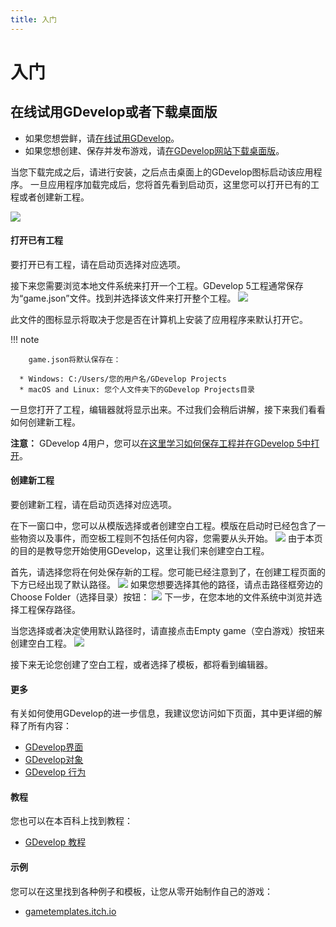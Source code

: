 ```yaml
---
title: 入门
---
```

# 入门

## 在线试用GDevelop或者下载桌面版

* 如果您想尝鲜，请[在线试用GDevelop](https://4ian.github.io/GD)。
* 如果您想创建、保存并发布游戏，请[在GDevelop网站下载桌面版](http://compilgames.net)。

当您下载完成之后，请进行安装，之后点击桌面上的GDevelop图标启动该应用程序。
一旦应用程序加载完成后，您将首先看到启动页，这里您可以打开已有的工程或者创建新工程。

![](/gdevelop5/start_page.png)

####  打开已有工程

要打开已有工程，请在启动页选择对应选项。

接下来您需要浏览本地文件系统来打开一个工程。GDevelop 5工程通常保存为“game.json”文件。找到并选择该文件来打开整个工程。
![](/gdevelop5/project-file.png)

此文件的图标显示将取决于您是否在计算机上安装了应用程序来默认打开它。

!!! note

        game.json将默认保存在：

      * Windows: C:/Users/您的用户名/GDevelop Projects
      * macOS and Linux: 您个人文件夹下的GDevelop Projects目录


一旦您打开了工程，编辑器就将显示出来。不过我们会稍后讲解，接下来我们看看如何创建新工程。

**注意：** GDevelop 4用户，您可以[在这里学习如何保存工程并在GDevelop 5中打开](/gdevelop5/getting_started/open-gdevelop-4-project)。

####  创建新工程
要创建新工程，请在启动页选择对应选项。

在下一窗口中，您可以从模版选择或者创建空白工程。模版在启动时已经包含了一些物资以及事件，而空板工程则不包括任何内容，您需要从头开始。
![](/gdevelop5/create-new-project-window.png)
由于本页的目的是教导您开始使用GDevelop，这里让我们来创建空白工程。

首先，请选择您将在何处保存新的工程。您可能已经注意到了，在创建工程页面的下方已经出现了默认路径。
![](/gdevelop5/project-default-location.png)
如果您想要选择其他的路径，请点击路径框旁边的Choose Folder（选择目录）按钮：
![](/gdevelop5/choose-folder-button.png)
下一步，在您本地的文件系统中浏览并选择工程保存路径。

当您选择或者决定使用默认路径时，请直接点击Empty game（空白游戏）按钮来创建空白工程。
![](/gdevelop5/empty-game-button.png)

接下来无论您创建了空白工程，或者选择了模板，都将看到编辑器。

####  更多

有关如何使用GDevelop的进一步信息，我建议您访问如下页面，其中更详细的解释了所有内容：

  * [GDevelop界面](/gdevelop5/interface)
  * [GDevelop对象](/gdevelop5/objects)
  * [GDevelop 行为](/gdevelop5/behaviors)


####  教程

您也可以在本百科上找到教程：

  * [GDevelop 教程](/zh/gdevelop5/tutorials)

####  示例

您可以在这里找到各种例子和模板，让您从零开始制作自己的游戏：

  * [gametemplates.itch.io](https://gametemplates.itch.io/)


